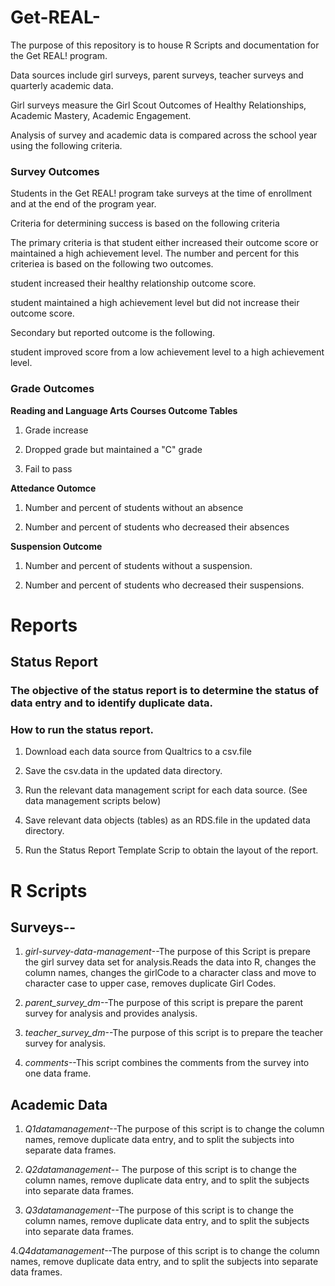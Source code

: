 Get-REAL-
=========

The purpose of this repository is to house R Scripts and documentation for the  Get REAL! program. 

Data sources include girl surveys, parent surveys, teacher surveys and quarterly academic data. 

Girl surveys measure the Girl Scout Outcomes of Healthy Relationships, Academic Mastery, Academic Engagement. 

Analysis of survey and academic data is compared across the school year using the following criteria. 


### Survey Outcomes

Students in the Get REAL! program take surveys at the time of enrollment and at the end of the program year. 

Criteria for determining success is based on the following criteria


The primary criteria is that student either increased their outcome score or maintained a high achievement level. The number and percent for this criteriea is based on the following two outcomes. 

student increased their healthy relationship outcome score.

student  maintained a high achievement level but did not increase their outcome score.


Secondary but reported outcome is the following. 

student improved score from a low achievement level to a high achievement level.





### Grade Outcomes

**Reading and Language Arts Courses Outcome Tables**

1. Grade increase

2. Dropped grade but maintained a "C" grade

3. Fail to pass


**Attedance Outomce**

1. Number and percent of students without an absence

2. Number and percent of students who decreased their absences


**Suspension Outcome**

1. Number and percent of students without a suspension.

2. Number and percent of students who decreased their suspensions.


# Reports

## Status Report

### The objective of the status report is to determine the status of data entry and to identify duplicate data.

### How to run the status report.

1. Download each data source from Qualtrics to a csv.file

2. Save the csv.data in the updated data directory. 

3. Run the relevant data management script for each data source. (See data management scripts below)

4. Save relevant data objects (tables) as an RDS.file in the updated data directory. 

5. Run the Status Report Template Scrip to obtain the layout of the report. 




# R Scripts



## Surveys--

1. *girl-survey-data-management*--The purpose of this Script is prepare the girl survey data set for analysis.Reads the data into R, changes the column names, changes the girlCode to a character class and move to character case to upper case, removes duplicate Girl Codes. 


3. *parent_survey_dm*--The purpose of this script is prepare the parent survey for analysis and provides analysis. 


4. *teacher_survey_dm*--The purpose of this script is to prepare the teacher survey for analysis. 

5. *comments*--This script combines the comments from the survey into one data frame. 




## Academic Data

1. *Q1datamanagement*--The purpose of this script is to change the column names, remove duplicate data entry, and to split the subjects into separate data frames. 

2. *Q2datamanagement*-- The purpose of this script is to change the column names, remove duplicate data entry, and to split the subjects into separate data frames.

3. *Q3datamanagement*--The purpose of this script is to change the column names, remove duplicate data entry, and to split the subjects into separate data frames.

4.*Q4datamanagement*--The purpose of this script is to change the column names, remove duplicate data entry, and to split the subjects into separate data frames.
